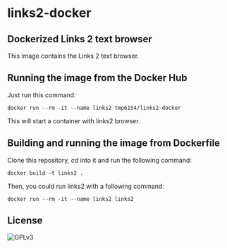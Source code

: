 # links2-docker

## Dockerized Links 2 text browser

This image contains the Links 2 text browser.

## Running the image from the Docker Hub

Just run this command:

    docker run --rm -it --name links2 tmp6154/links2-docker

This will start a container with links2 browser.

## Building and running the image from Dockerfile

Clone this repository, *cd* into it and run the following command:

    docker build -t links2 .

Then, you could run links2 with a following command:

    docker run --rm -it --name links2 links2

## License

![GPLv3](https://github.com/tmp6154/links2-docker/blob/master/img/gplv3.png?raw=true "GPLv3")
